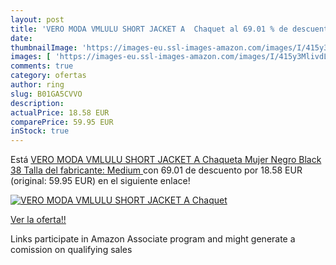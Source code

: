 ```yaml
---
layout: post
title: 'VERO MODA VMLULU SHORT JACKET A  Chaquet al 69.01 % de descuento'
date: 
thumbnailImage: 'https://images-eu.ssl-images-amazon.com/images/I/415y3MlivdL._SL200_.jpg'
images: [ 'https://images-eu.ssl-images-amazon.com/images/I/415y3MlivdL._SL200_.jpg' ]
comments: true
category: ofertas
author: ring
slug: B01GA5CVVO
description:
actualPrice: 18.58 EUR
comparePrice: 59.95 EUR
inStock: true
---
```


Está [VERO MODA VMLULU SHORT JACKET A  Chaqueta Mujer  Negro  Black   38  Talla del fabricante: Medium ](https://www.amazon.es/dp/B01GA5CVVO/?tag=tolees-21) con 69.01 de descuento por 18.58 EUR (original: 59.95 EUR) en el siguiente enlace!

[![VERO MODA VMLULU SHORT JACKET A  Chaquet](https://images-eu.ssl-images-amazon.com/images/I/415y3MlivdL._SL200_.jpg)](https://www.amazon.es/dp/B01GA5CVVO/?tag=tolees-21)

[Ver la oferta!!](https://www.amazon.es/dp/B01GA5CVVO/?tag=tolees-21)

Links participate in Amazon Associate program and might generate a comission on qualifying sales


